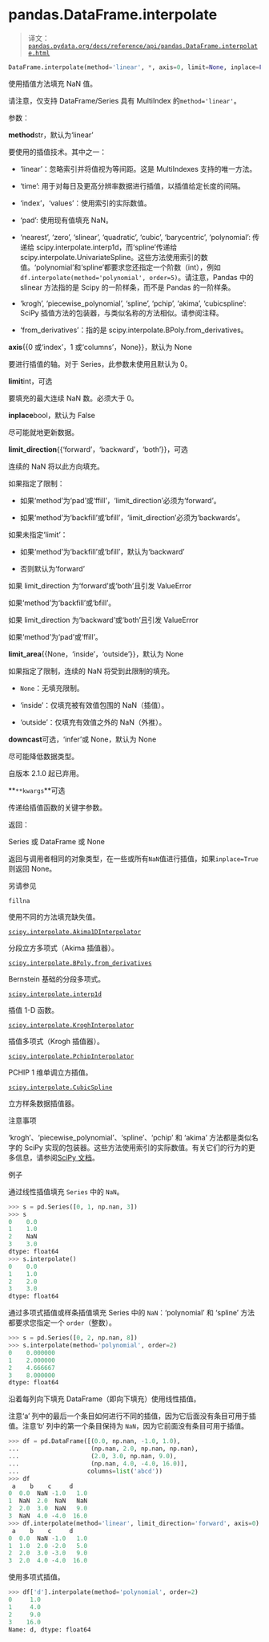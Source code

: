 # pandas.DataFrame.interpolate

> 译文：[`pandas.pydata.org/docs/reference/api/pandas.DataFrame.interpolate.html`](https://pandas.pydata.org/docs/reference/api/pandas.DataFrame.interpolate.html)

```py
DataFrame.interpolate(method='linear', *, axis=0, limit=None, inplace=False, limit_direction=None, limit_area=None, downcast=_NoDefault.no_default, **kwargs)
```

使用插值方法填充 NaN 值。

请注意，仅支持 DataFrame/Series 具有 MultiIndex 的`method='linear'`。

参数：

**method**str，默认为‘linear’

要使用的插值技术。其中之一：

+   ‘linear’：忽略索引并将值视为等间距。这是 MultiIndexes 支持的唯一方法。

+   ‘time’: 用于对每日及更高分辨率数据进行插值，以插值给定长度的间隔。

+   ‘index’，‘values’：使用索引的实际数值。

+   ‘pad’: 使用现有值填充 NaN。

+   ‘nearest’, ‘zero’, ‘slinear’, ‘quadratic’, ‘cubic’, ‘barycentric’, ‘polynomial’: 传递给 scipy.interpolate.interp1d，而‘spline’传递给 scipy.interpolate.UnivariateSpline。这些方法使用索引的数值。‘polynomial’和‘spline’都要求您还指定一个阶数（int），例如`df.interpolate(method='polynomial', order=5)`。请注意，Pandas 中的 slinear 方法指的是 Scipy 的一阶样条，而不是 Pandas 的一阶样条。

+   ‘krogh’, ‘piecewise_polynomial’, ‘spline’, ‘pchip’, ‘akima’, ‘cubicspline’: SciPy 插值方法的包装器，与类似名称的方法相似。请参阅注释。

+   ‘from_derivatives’：指的是 scipy.interpolate.BPoly.from_derivatives。

**axis**{{0 或‘index’，1 或‘columns’，None}}，默认为 None

要进行插值的轴。对于 Series，此参数未使用且默认为 0。

**limit**int，可选

要填充的最大连续 NaN 数。必须大于 0。

**inplace**bool，默认为 False

尽可能就地更新数据。

**limit_direction**{{‘forward’，‘backward’，‘both’}}，可选

连续的 NaN 将以此方向填充。

如果指定了限制：

+   如果‘method’为‘pad’或‘ffill’，‘limit_direction’必须为‘forward’。

+   如果‘method’为‘backfill’或‘bfill’，‘limit_direction’必须为‘backwards’。

如果未指定‘limit’：

+   如果‘method’为‘backfill’或‘bfill’，默认为‘backward’

+   否则默认为‘forward’

如果 limit_direction 为‘forward’或‘both’且引发 ValueError

如果‘method’为‘backfill’或‘bfill’。

如果 limit_direction 为‘backward’或‘both’且引发 ValueError

如果‘method’为‘pad’或‘ffill’。

**limit_area**{{None，‘inside’，‘outside’}}，默认为 None

如果指定了限制，连续的 NaN 将受到此限制的填充。

+   `None`：无填充限制。

+   ‘inside’：仅填充被有效值包围的 NaN（插值）。

+   ‘outside’：仅填充有效值之外的 NaN（外推）。

**downcast**可选，‘infer’或 None，默认为 None

尽可能降低数据类型。

自版本 2.1.0 起已弃用。

**``**kwargs``**可选

传递给插值函数的关键字参数。

返回：

Series 或 DataFrame 或 None

返回与调用者相同的对象类型，在一些或所有`NaN`值进行插值，如果`inplace=True`则返回 None。

另请参见

`fillna`

使用不同的方法填充缺失值。

[`scipy.interpolate.Akima1DInterpolator`](https://docs.scipy.org/doc/scipy/reference/generated/scipy.interpolate.Akima1DInterpolator.html#scipy.interpolate.Akima1DInterpolator "(在 SciPy v1.13.0 中)")

分段立方多项式（Akima 插值器）。

[`scipy.interpolate.BPoly.from_derivatives`](https://docs.scipy.org/doc/scipy/reference/generated/scipy.interpolate.BPoly.from_derivatives.html#scipy.interpolate.BPoly.from_derivatives "(在 SciPy v1.13.0 中)")

Bernstein 基础的分段多项式。

[`scipy.interpolate.interp1d`](https://docs.scipy.org/doc/scipy/reference/generated/scipy.interpolate.interp1d.html#scipy.interpolate.interp1d "(在 SciPy v1.13.0 中)")

插值 1-D 函数。

[`scipy.interpolate.KroghInterpolator`](https://docs.scipy.org/doc/scipy/reference/generated/scipy.interpolate.KroghInterpolator.html#scipy.interpolate.KroghInterpolator "(在 SciPy v1.13.0 中)")

插值多项式（Krogh 插值器）。

[`scipy.interpolate.PchipInterpolator`](https://docs.scipy.org/doc/scipy/reference/generated/scipy.interpolate.PchipInterpolator.html#scipy.interpolate.PchipInterpolator "(在 SciPy v1.13.0 中)")

PCHIP 1 维单调立方插值。

[`scipy.interpolate.CubicSpline`](https://docs.scipy.org/doc/scipy/reference/generated/scipy.interpolate.CubicSpline.html#scipy.interpolate.CubicSpline "(在 SciPy v1.13.0 中)")

立方样条数据插值器。

注意事项

‘krogh’、‘piecewise_polynomial’、‘spline’、‘pchip’ 和 ‘akima’ 方法都是类似名字的 SciPy 实现的包装器。这些方法使用索引的实际数值。有关它们的行为的更多信息，请参阅[SciPy 文档](https://docs.scipy.org/doc/scipy/reference/interpolate.html#univariate-interpolation)。

例子

通过线性插值填充 `Series` 中的 `NaN`。

```py
>>> s = pd.Series([0, 1, np.nan, 3])
>>> s
0    0.0
1    1.0
2    NaN
3    3.0
dtype: float64
>>> s.interpolate()
0    0.0
1    1.0
2    2.0
3    3.0
dtype: float64 
```

通过多项式插值或样条插值填充 Series 中的 `NaN`：‘polynomial’ 和 ‘spline’ 方法都要求您指定一个 `order`（整数）。

```py
>>> s = pd.Series([0, 2, np.nan, 8])
>>> s.interpolate(method='polynomial', order=2)
0    0.000000
1    2.000000
2    4.666667
3    8.000000
dtype: float64 
```

沿着每列向下填充 DataFrame（即向下填充）使用线性插值。

注意‘a’ 列中的最后一个条目如何进行不同的插值，因为它后面没有条目可用于插值。注意‘b’ 列中的第一个条目保持为 `NaN`，因为它前面没有条目可用于插值。

```py
>>> df = pd.DataFrame([(0.0, np.nan, -1.0, 1.0),
...                    (np.nan, 2.0, np.nan, np.nan),
...                    (2.0, 3.0, np.nan, 9.0),
...                    (np.nan, 4.0, -4.0, 16.0)],
...                   columns=list('abcd'))
>>> df
 a    b    c     d
0  0.0  NaN -1.0   1.0
1  NaN  2.0  NaN   NaN
2  2.0  3.0  NaN   9.0
3  NaN  4.0 -4.0  16.0
>>> df.interpolate(method='linear', limit_direction='forward', axis=0)
 a    b    c     d
0  0.0  NaN -1.0   1.0
1  1.0  2.0 -2.0   5.0
2  2.0  3.0 -3.0   9.0
3  2.0  4.0 -4.0  16.0 
```

使用多项式插值。

```py
>>> df['d'].interpolate(method='polynomial', order=2)
0     1.0
1     4.0
2     9.0
3    16.0
Name: d, dtype: float64 
```

